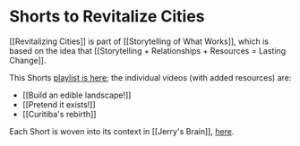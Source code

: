# Shorts to Revitalize Cities

[[Revitalizing Cities]] is part of [[Storytelling of What Works]], which is based on the idea that [[Storytelling + Relationships + Resources = Lasting Change]].

This Shorts [playlist is here](); the individual videos (with added resources) are:

- [[Build an edible landscape!]]
- [[Pretend it exists!]]
- [[Curitiba's rebirth]]

Each Short is woven into its context in [[Jerry's Brain]], [here](https://bra.in/9qaErm).